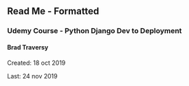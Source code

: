 Read Me - Formatted
---------------------

### Udemy Course - Python Django Dev to Deployment

#### Brad Traversy


Created:	18 oct 2019

Last:		24 nov 2019

